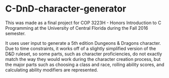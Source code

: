 # C-DnD-character-generator
This was made as a final project for COP 3223H - Honors Introduction to C Programming at the University of Central Florida during the Fall 2016 semester.

It uses user input to generate a 5th edition Dungeons & Dragons character.  Due to time constraints, it works off of a slightly simplified version of the D&D ruleset, so some parts, such as character proficiencies, do not exactly match the way they would work during the character creation process, but the major parts such as choosing a class and race, rolling ability scores, and calculating ability modifiers are represented.
